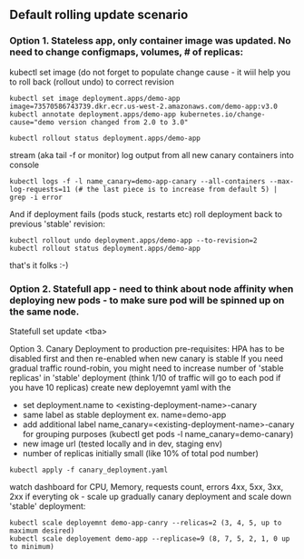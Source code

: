 ## Default rolling update scenario

### Option 1. Stateless app, only container image was updated. No need to change configmaps, volumes, # of replicas:
kubectl set image (do not forget to populate change cause - it wiil help you to roll back (rollout undo) to correct revision
```
kubectl set image deployment.apps/demo-app image=73570586743739.dkr.ecr.us-west-2.amazonaws.com/demo-app:v3.0 kubectl annotate deployment.apps/demo-app kubernetes.io/change-cause="demo version changed from 2.0 to 3.0"

kubectl rollout status deployment.apps/demo-app
```
stream (aka tail -f or monitor) log output from all new canary containers into console
```
kubectl logs -f -l name_canary=demo-app-canary --all-containers --max-log-requests=11 (# the last piece is to increase from default 5) | grep -i error
```

And if deployment fails (pods stuck, restarts etc) roll deployment back to previous 'stable' revision:
```
kubectl rollout undo deployment.apps/demo-app --to-revision=2
kubectl rollout status deployment.apps/demo-app
```

that's it folks :-)

### Option 2. Statefull app - need to think about node affinity when deploying new pods - to make sure pod will be spinned up on the same node.
Statefull set update \<tba\>
  
 Option 3. Canary Deployment to production
  pre-requisites:
  HPA has to be disabled first and then re-enabled when new canary is stable
  If you need gradual traffic round-robin, you might need to increase number of 'stable replicas' in 'stable' deployment (think 1/10 of traffic will go to each pod if you have 10 replicas)
  create new deployemnt yaml with the 
  - set deployment.name to \<existing-deployment-name\>-canary
  - same label as stable deployment  ex. name=demo-app
  - add additional label name_canary=\<existing-deployment-name\>-canary for grouping purposes (kubectl get pods -l name_canary=demo-canary)
  - new image url  (tested locally and in dev, staging env)
  - number of replicas initially small (like 10% of total pod number)
  
```
kubectl apply -f canary_deployment.yaml
```
  
  watch dashboard for CPU, Memory, requests count, errors 4xx, 5xx, 3xx, 2xx
  if everyting ok - scale up gradually canary deployment and scale down 'stable' deployment:
  
```
kubectl scale deployemnt demo-app-canry --relicas=2 (3, 4, 5, up to maximum desired)
kubectl scale deployement demo-app --replicase=9 (8, 7, 5, 2, 1, 0 up to minimum)
```
  
  
  

